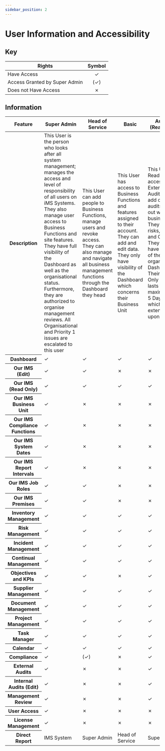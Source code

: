 ```yaml
---
sidebar_position: 2
---
```


# User Information and Accessibility

## Key

|Rights							|Symbol	|
| ----------------------------- | :---: |
|Have Access 					|   ✓	|
|Access Granted by Super Admin	|  (✓)	|
|Does not Have Access 			|   ✗	|

## Information

<!-- CSS BREAKS HTML
<style>
.contents {background-color: #F2F2F2;}
.sAdmin {background-color: #92D050;}
.HoS {background-color: #FFC000;}
.basic {background-color: #BDD7EE;}
.auditor {background-color: #DDEBF7;}
.partner {background-color: #FFE699;}

table {
	width: 80%;
	text-align: center;
	word-wrap: break-word;
}

th {
	text-align: center;
}
</style>
-->

<table>
	<colgroup>
		<col class="contents"/>
		<col class="sAdmin"/>
		<col class="HoS"/>
		<col class="basic"/>
		<col class="auditor"/>
		<col class="partner"/>
	</colgroup>
	<thead>
		<tr>
			<th>Feature</th>
			<th>Super Admin</th>
			<th>Head of Service</th>
			<th>Basic</th>
			<th>Auditor (Read Only)</th>
			<th>IMS Partner</th>
		</tr>
	</thead>
	<tbody>
		<tr>
			<th>Description</th>
			<td>This User is the person who looks after all system management; manages the access and level of responsibility of all users on iMS Systems. They also manage user access to Business Functions and site features. They have full visibility of the Dashboard as well as the organisational status. Furthermore, they are authorized to organise management reviews. All Organisational and Priority 1 issues are escalated to this user</td>
			<td>This User can add people to Business Functions, manage users and revoke access. They can also manage and navigate all business management functions through the Dashboard they head</td>
			<td>This User has access to Business Functions and features assigned to their account. They can add and edit data. They only have visibility of the Dashboard which concerns their Business Unit</td>
			<td>This User has Read-Only access for External use. Auditors can add or amend audits carried out within the business. They can add risks, actions, and OFI's. They also have visibility of the organisational Dashboard. Their Read-Only access lasts for a maximum of 5 Days, which can be extended upon request</td>
			<td>This User has Read/Write access to the system granted by their Super Admin. They have use of Business Functions granted to them as well as Dashboard visibility for each of the functions they are responsible for</td>
		</tr>
		<tr>
			<th>Dashboard</th>
			<td>✓</td><td>✓</td><td>✓</td><td>✓</td><td>✓</td>
		</tr>
		<tr>
			<th>Our IMS (Edit)</th>
			<td>✓</td><td>✓</td><td>✗</td><td>✗</td><td>✗</td>
		</tr>
		<tr>
			<th>Our IMS (Read Only)</th>
			<td>✓</td><td>✓</td><td>✓</td><td>✓</td><td>✗</td>
		</tr>
		<tr>
			<th>Our IMS Business Unit</th>
			<td>✓</td><td>✗</td><td>✗</td><td>✗</td><td>✗</td>
		</tr>
		<tr>
			<th>Our IMS Compliance Functions</th>
			<td>✓</td><td>✗</td><td>✗</td><td>✗</td><td>✗</td>
		</tr>
		<tr>
			<th>Our IMS System Dates</th>
			<td>✓</td><td>✗</td><td>✗</td><td>✗</td><td>✗</td>
		</tr>
		<tr>
			<th>Our IMS Report Intervals</th>
			<td>✓</td><td>✗</td><td>✗</td><td>✗</td><td>✗</td>
		</tr>
		<tr>
			<th>Our IMS Job Roles</th>
			<td>✓</td><td>✓</td><td>✗</td><td>✗</td><td>✗</td>
		</tr>
		<tr>
			<th>Our IMS Premises</th>
			<td>✓</td><td>✓</td><td>✗</td><td>✗</td><td>✗</td>
		</tr>
		<tr>
			<th>Inventory Management</th>
			<td>✓</td><td>✓</td><td>✓</td><td>✓</td><td>(✓)</td>
		</tr>
		<tr>
			<th>Risk Management</th>
			<td>✓</td><td>✓</td><td>✓</td><td>✓</td><td>(✓)</td>
		</tr>
		<tr>
			<th>Incident Management</th>
			<td>✓</td><td>✓</td><td>✓</td><td>✓</td><td>(✓)</td>
		</tr>
		<tr>
			<th>Continual Management</th>
			<td>✓</td><td>✓</td><td>✓</td><td>✓</td><td>(✓)</td>
		</tr>
		<tr>
			<th>Objectives and KPIs</th>
			<td>✓</td><td>✓</td><td>✗</td><td>✓</td><td>✗</td>
		</tr>
		<tr>
			<th>Supplier Management</th>
			<td>✓</td><td>✓</td><td>✓</td><td>✓</td><td>(✓)</td>
		</tr>
		<tr>
			<th>Document Management</th>
			<td>✓</td><td>✓</td><td>✓</td><td>✓</td><td>(✓)</td>
		</tr>
		<tr>
			<th>Project Management</th>
			<td>✓</td><td>✓</td><td>✓</td><td>✓</td><td>(✓)</td>
		</tr>
		<tr>
			<th>Task Manager</th>
			<td>✓</td><td>✓</td><td>✓</td><td>✓</td><td>(✓)</td>
		</tr>
		<tr>
			<th>Calendar</th>
			<td>✓</td><td>✓</td><td>✓</td><td>✓</td><td>(✓)</td>
		</tr>
		<tr>
			<th>Compliance</th>
			<td>✓</td><td>(✓)</td><td>✗</td><td>✓</td><td>(✓)</td>
		</tr>
		<tr>
			<th>External Audits</th>
			<td>✓</td><td>✗</td><td>✗</td><td>✓</td><td>(✓)</td>
		</tr>
		<tr>
			<th>Internal Audits (Edit)</th>
			<td>✓</td><td>✗</td><td>✗</td><td>✓</td><td>(✓)</td>
		</tr>
		<tr>
			<th>Management Review</th>
			<td>✓</td><td>✗</td><td>✗</td><td>✓</td><td>(✓)</td>
		</tr>
		<tr>
			<th>User Access</th>
			<td>✓</td><td>✗</td><td>✗</td><td>✗</td><td>✗</td>
		</tr>
		<tr>
			<th>License Management</th>
			<td>✓</td><td>✗</td><td>✗</td><td>✗</td><td>✗</td>
		</tr>
		<tr>
			<th>Direct Report</th>
			<td class="contents">IMS System</td>
			<td class="sAdmin">Super Admin</td>
			<td class="HoS">Head of Service</td>
			<td class="sAdmin">Super Admin</td>
			<td class="sAdmin">Super Admin</td>
		</tr>
	</tbody>
</table>